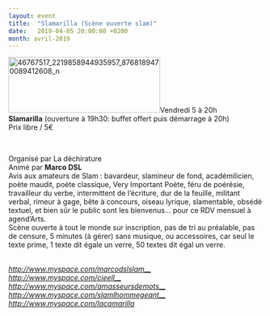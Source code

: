 ```yaml
---
layout: event
title:  "Slamarilla (Scène ouverte slam)"
date:   2019-04-05 20:00:00 +0200
month: avril-2019
---
```

<span style="font-weight:400;"><img class=" size-medium wp-image-5732 alignleft" src="http://localhost/wpagendarts/wp-content/uploads/2018/12/46767517_2219858944935957_8768189470089412608_n.jpg?w=300" alt="46767517_2219858944935957_8768189470089412608_n" width="300" height="110" srcset="http://localhost/wpagendarts/wp-content/uploads/2018/12/46767517_2219858944935957_8768189470089412608_n.jpg 960w, http://localhost/wpagendarts/wp-content/uploads/2018/12/46767517_2219858944935957_8768189470089412608_n-300x110.jpg 300w, http://localhost/wpagendarts/wp-content/uploads/2018/12/46767517_2219858944935957_8768189470089412608_n-768x282.jpg 768w" sizes="(max-width: 300px) 100vw, 300px" />Vendredi 5 à 20h<br /> </span>**Slamarilla** <span style="font-weight:400;">(ouverture à 19h30: buffet offert puis démarrage à 20h)<br /> Prix libre / 5€</span>

&nbsp;

<span style="font-weight:400;">Organisé par La déchirature</span><span style="font-weight:400;"><br /> </span><span style="font-weight:400;">Animé par</span> **Marco DSL**<span style="font-weight:400;"><br /> </span><span style="font-weight:400;">Avis aux amateurs de Slam : bavardeur, slamineur de fond, académilicien, poète maudit, poète classique, Very Important Poète, féru de poérésie, travailleur du verbe, intermittent de l’écriture, dur de la feuille, militant verbal, rimeur à gage, bête à concours, oiseau lyrique, slamentable, obsédé textuel, et bien sûr le public sont les bienvenus… pour ce RDV mensuel à agend’Arts.</span><span style="font-weight:400;"><br /> </span><span style="font-weight:400;">Scène ouverte à tout le monde sur inscription, pas de tri au préalable, pas de censure, 5 minutes (à gérer) sans musique, ou accessoires, car seul le texte prime, 1 texte dit égale un verre, 50 textes dit égal un verre.</span>

<span style="font-weight:400;"><br /> </span>[_<span style="font-weight:400;">http://www.myspace.com/marcodslslam</span>__<span style="font-weight:400;"><br /> </span>_](http://www.myspace.com/marcodslslam)[_<span style="font-weight:400;">http://www.myspace.com/cieell</span>__<span style="font-weight:400;"><br /> </span>_](http://www.myspace.com/cieell)[_<span style="font-weight:400;">http://www.myspace.com/amasseursdemots</span>__<span style="font-weight:400;"><br /> </span>_](http://www.myspace.com/amasseursdemots)[_<span style="font-weight:400;">http://www.myspace.com/slamlhommegeant</span>__<span style="font-weight:400;"><br /> </span>_](http://www.myspace.com/slamlhommegeant)[_<span style="font-weight:400;">http://www.myspace.com/lacamarilla</span>_](http://www.myspace.com/lacamarilla)